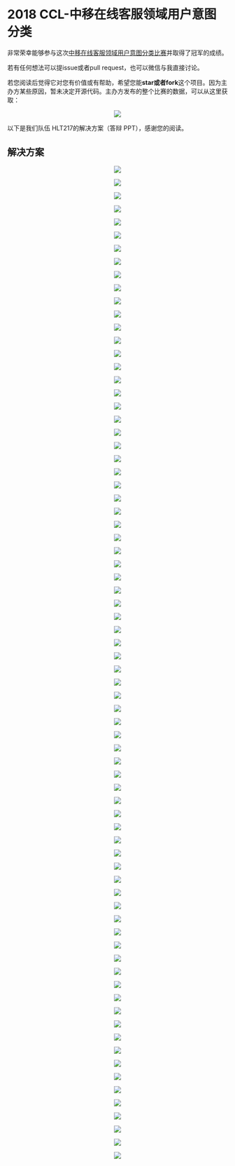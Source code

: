 # 2018 CCL-中移在线客服领域用户意图分类

非常荣幸能够参与这次[中移在线客服领域用户意图分类比赛](http://www.cips-cl.org/static/CCL2018/evaluation-result.html)并取得了冠军的成绩。

若有任何想法可以提issue或者pull request，也可以微信与我直接讨论。

若您阅读后觉得它对您有价值或有帮助，希望您能**star或者fork**这个项目。因为主办方某些原因，暂未决定开源代码。主办方发布的整个比赛的数据，可以从这里获取：
<p align="center">
	<img src="WechatIMG.jpeg">
</p>


以下是我们队伍 HLT217的解决方案（答辩 PPT），感谢您的阅读。

## 解决方案
<p align="center">
	<img src="pic_png/幻灯片01.png">
</p>

<p align="center">
	<img src="pic_png/幻灯片02.png">
</p>

<p align="center">
	<img src="pic_png/幻灯片03.png">
</p>

<p align="center">
	<img src="pic_png/幻灯片04.png">
</p>

<p align="center">
	<img src="pic_png/幻灯片05.png">
</p>

<p align="center">
	<img src="pic_png/幻灯片06.png">
</p>

<p align="center">
	<img src="pic_png/幻灯片07.png">
</p>

<p align="center">
	<img src="pic_png/幻灯片08.png">
</p>

<p align="center">
	<img src="pic_png/幻灯片09.png">
</p>

<p align="center">
	<img src="pic_png/幻灯片10.png">
</p>

<p align="center">
	<img src="pic_png/幻灯片11.png">
</p>

<p align="center">
	<img src="pic_png/幻灯片12.png">
</p>

<p align="center">
	<img src="pic_png/幻灯片13.png">
</p>

<p align="center">
	<img src="pic_png/幻灯片14.png">
</p>

<p align="center">
	<img src="pic_png/幻灯片15.png">
</p>

<p align="center">
	<img src="pic_png/幻灯片16.png">
</p>

<p align="center">
	<img src="pic_png/幻灯片17.png">
</p>

<p align="center">
	<img src="pic_png/幻灯片18.png">
</p>

<p align="center">
	<img src="pic_png/幻灯片19.png">
</p>

<p align="center">
	<img src="pic_png/幻灯片20.png">
</p>

<p align="center">
	<img src="pic_png/幻灯片21.png">
</p>

<p align="center">
	<img src="pic_png/幻灯片22.png">
</p>

<p align="center">
	<img src="pic_png/幻灯片23.png">
</p>

<p align="center">
	<img src="pic_png/幻灯片24.png">
</p>

<p align="center">
	<img src="pic_png/幻灯片25.png">
</p>

<p align="center">
	<img src="pic_png/幻灯片26.png">
</p>

<p align="center">
	<img src="pic_png/幻灯片27.png">
</p>

<p align="center">
	<img src="pic_png/幻灯片28.png">
</p>

<p align="center">
	<img src="pic_png/幻灯片29.png">
</p>

<p align="center">
	<img src="pic_png/幻灯片30.png">
</p>

<p align="center">
	<img src="pic_png/幻灯片31.png">
</p>

<p align="center">
	<img src="pic_png/幻灯片32.png">
</p>

<p align="center">
	<img src="pic_png/幻灯片33.png">
</p>

<p align="center">
	<img src="pic_png/幻灯片34.png">
</p>

<p align="center">
	<img src="pic_png/幻灯片35.png">
</p>

<p align="center">
	<img src="pic_png/幻灯片36.png">
</p>

<p align="center">
	<img src="pic_png/幻灯片37.png">
</p>

<p align="center">
	<img src="pic_png/幻灯片38.png">
</p>

<p align="center">
	<img src="pic_png/幻灯片39.png">
</p>

<p align="center">
	<img src="pic_png/幻灯片19.png">
</p>

<p align="center">
	<img src="pic_png/幻灯片20.png">
</p>

<p align="center">
	<img src="pic_png/幻灯片21.png">
</p>

<p align="center">
	<img src="pic_png/幻灯片22.png">
</p>

<p align="center">
	<img src="pic_png/幻灯片23.png">
</p>

<p align="center">
	<img src="pic_png/幻灯片24.png">
</p>

<p align="center">
	<img src="pic_png/幻灯片25.png">
</p>

<p align="center">
	<img src="pic_png/幻灯片26.png">
</p>

<p align="center">
	<img src="pic_png/幻灯片27.png">
</p>

<p align="center">
	<img src="pic_png/幻灯片28.png">
</p>

<p align="center">
	<img src="pic_png/幻灯片29.png">
</p>

<p align="center">
	<img src="pic_png/幻灯片30.png">
</p>

<p align="center">
	<img src="pic_png/幻灯片31.png">
</p>

<p align="center">
	<img src="pic_png/幻灯片32.png">
</p>

<p align="center">
	<img src="pic_png/幻灯片33.png">
</p>

<p align="center">
	<img src="pic_png/幻灯片34.png">
</p>

<p align="center">
	<img src="pic_png/幻灯片35.png">
</p>

<p align="center">
	<img src="pic_png/幻灯片36.png">
</p>

<p align="center">
	<img src="pic_png/幻灯片37.png">
</p>

<p align="center">
	<img src="pic_png/幻灯片38.png">
</p>

<p align="center">
	<img src="pic_png/幻灯片39.png">
</p>

<p align="center">
	<img src="pic_png/幻灯片40.png">
</p>

<p align="center">
	<img src="pic_png/幻灯片41.png">
</p>

<p align="center">
	<img src="pic_png/幻灯片42.png">
</p>

<p align="center">
	<img src="pic_png/幻灯片43.png">
</p>

<p align="center">
	<img src="pic_png/幻灯片44.png">
</p>

<p align="center">
	<img src="pic_png/幻灯片45.png">
</p>

<p align="center">
	<img src="pic_png/幻灯片46.png">
</p>

<p align="center">
	<img src="pic_png/幻灯片47.png">
</p>

<p align="center">
	<img src="pic_png/幻灯片48.png">
</p>

<p align="center">
	<img src="pic_png/幻灯片49.png">
</p>

<p align="center">
	<img src="pic_png/幻灯片50.png">
</p>

<p align="center">
	<img src="pic_png/幻灯片51.png">
</p>

<p align="center">
	<img src="pic_png/幻灯片52.png">
</p>

<p align="center">
	<img src="pic_png/幻灯片53.png">
</p>

<p align="center">
	<img src="pic_png/幻灯片54.png">
</p>

<p align="center">
	<img src="pic_png/幻灯片55.png">
</p>


